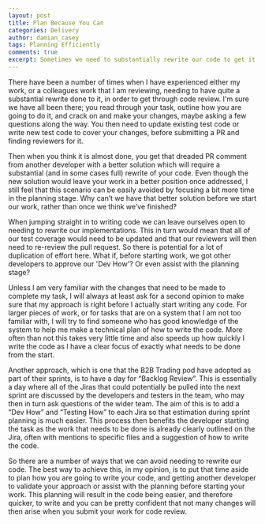 ```yaml
---
layout: post
title: Plan Because You Can
categories: Delivery
author: damian_casey
tags: Planning Efficiently  
comments: true
excerpt: Sometimes we need to substantially rewrite our code to get it through code review, but why do we only know that it needs to be rewritten once we think we have finished? Why can't we know that better approach before we start to write our code?
---
```

There have been a number of times when I have experienced either my work, or a colleagues work that I am reviewing, needing to have quite a substantial rewrite done to it, in order to get through code review. I'm sure we have all been there; you read through your task, outline how you are going to do it, and crack on and make your changes, maybe asking a few questions along the way. You then need to update existing test code or write new test code to cover your changes, before submitting a PR and finding reviewers for it.

Then when you think it is almost done, you get that dreaded PR comment from another developer with a better solution which will require a substantial (and in some cases full) rewrite of your code. Even though the new solution would leave your work in a better position once addressed, I still feel that this scenario can be easily avoided by focusing a bit more time in the planning stage. Why can’t we have that better solution before we start our work, rather than once we think we’ve finished? 

When jumping straight in to writing code we can leave ourselves open to needing to rewrite our implementations. This in turn would mean that all of our test coverage would need to be updated and that our reviewers will then need to re-review the pull request. So there is potential for a lot of duplication of effort here. What if, before starting work, we got other developers to approve our 'Dev How'? Or even assist with the planning stage?

Unless I am very familiar with the changes that need to be made to complete my task, I will always at least ask for a second opinion to make sure that my approach is right before I actually start writing any code. For larger pieces of work, or for tasks that are on a system that I am not too familiar with, I will try to find someone who has good knowledge of the system to help me make a technical plan of how to write the code. More often than not this takes very little time and also speeds up how quickly I write the code as I have a clear focus of exactly what needs to be done from the start.

Another approach, which is one that the B2B Trading pod have adopted as part of their sprints, is to have a day for “Backlog Review”. This is essentially a day where all of the Jiras that could potentially be pulled into the next sprint are discussed by the developers and testers in the team, who may then in turn ask questions of the wider team. The aim of this is to add a “Dev How” and “Testing How” to each Jira so that estimation during sprint planning is much easier. This process then benefits the developer starting the task as the work that needs to be done is already clearly outlined on the Jira, often with mentions to specific files and a suggestion of how to write the code.

So there are a number of ways that we can avoid needing to rewrite our code. The best way to achieve this, in my opinion, is to put that time aside to plan how you are going to write your code, and getting another developer to validate your approach or assist with the planning before starting your work. This planning will result in the code being easier, and therefore quicker, to write and you can be pretty confident that not many changes will then arise when you submit your work for code review.
